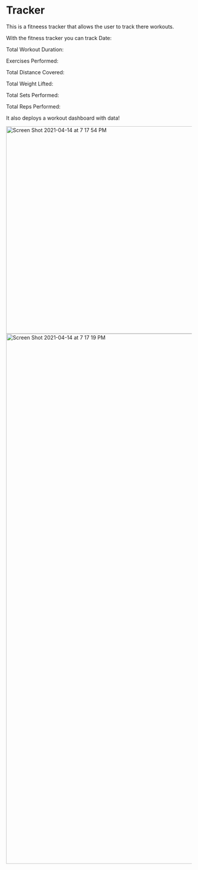 # Tracker

This is a fitneess tracker that allows the user to track there workouts.

With the fitness tracker you can track 
Date: 

Total Workout Duration: 

Exercises Performed: 

Total Distance Covered: 

Total Weight Lifted: 

Total Sets Performed: 

Total Reps Performed: 

It also deploys a workout dashboard with data! 


<img width="563" alt="Screen Shot 2021-04-14 at 7 17 54 PM" src="https://user-images.githubusercontent.com/73687257/114800160-67411980-9d56-11eb-9d35-f4bb13a17883.png">



<img width="1439" alt="Screen Shot 2021-04-14 at 7 17 19 PM" src="https://user-images.githubusercontent.com/73687257/114800214-83dd5180-9d56-11eb-9c0d-32e553761285.png">


